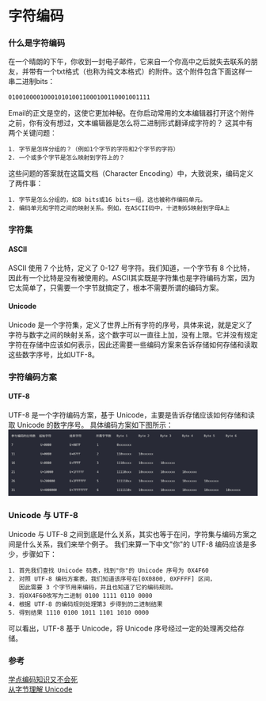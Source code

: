 # 字符编码 

### 什么是字符编码
在一个晴朗的下午，你收到一封电子邮件，它来自一个你高中之后就失去联系的朋友，并带有一个txt格式（也称为纯文本格式）的附件。这个附件包含下面这样一串二进制bits：
```
0100100001000101010011000100110001001111
```
Email的正文是空的，这使它更加神秘。在你启动常用的文本编辑器打开这个附件之前，你有没有想过，文本编辑器是怎么将二进制形式翻译成字符的？
这其中有两个关键问题：  
```
1. 字节是怎样分组的？（例如1个字节的字符和2个字节的字符）  
2. 一个或多个字节是怎么映射到字符上的？
```

这些问题的答案就在这篇文档（Character Encoding）中，大致说来，编码定义了两件事： 
``` 
1. 字节是怎么分组的，如8 bits或16 bits一组，这也被称作编码单元。  
2. 编码单元和字符之间的映射关系。例如，在ASCII码中，十进制65映射到字母A上
```
### 字符集
#### ASCII
ASCII 使用 7 个比特，定义了 0-127 号字符。我们知道，一个字节有 8 个比特，因此有一个比特是没有被使用的。ASCII其实既是字符集也是字符编码方案，因为它太简单了，只需要一个字节就搞定了，根本不需要所谓的编码方案。
#### Unicode
Unicode 是一个字符集，定义了世界上所有字符的序号，具体来说，就是定义了字符与数字之间的映射关系，这个数字可以一直往上加，没有上限。它并没有规定字符在存储中应该如何表示，因此还需要一些编码方案来告诉存储如何存储和读取这些数字序号，比如UTF-8。
### 字符编码方案
#### UTF-8
UTF-8 是一个字符编码方案，基于 Unicode，主要是告诉存储应该如何存储和读取 Unicode 的数字序号。
具体编码方案如下图所示：
![UTF-8](../img/codec.png)
### Unicode 与 UTF-8
Unicode 与 UTF-8 之间到底是什么关系，其实也等于在问，字符集与编码方案之间是什么关系，我们来举个例子。
我们来算一下中文"你"的 UTF-8 编码应该是多少，步骤如下：  
```
1. 首先我们查找 Unicode 码表，找到"你"的 Unicode 序号为 0X4F60  
2. 对照 UTF-8 编码方案表，我们知道该序号在[0X0800, 0XFFFF] 区间，
   因此需要 3 个字节用来编码，并且也知道了它的编码规则。  
3. 将0X4F60改写为二进制 0100 1111 0110 0000  
4. 根据 UTF-8 的编码规则处理第3 步得到的二进制结果  
5. 得到结果 1110 0100 1011 1101 1010 0000  
```
可以看出，UTF-8 基于 Unicode，将 Unicode 序号经过一定的处理再交给存储。
### 参考
[学点编码知识又不会死](https://www.freebuf.com/articles/web/25623.html)  
[从字节理解 Unicode](https://www.cnblogs.com/zizifn/p/4716712.html)
